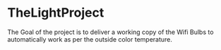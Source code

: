 # TheLightProject
The Goal of the project is to deliver a working copy of the Wifi Bulbs to automatically work as per the outside color temperature.  
